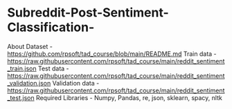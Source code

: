 # Subreddit-Post-Sentiment-Classification-
About Dataset - https://github.com/rpsoft/tad_course/blob/main/README.md
Train data - https://raw.githubusercontent.com/rpsoft/tad_course/main/reddit_sentiment_train.json
Test data - https://raw.githubusercontent.com/rpsoft/tad_course/main/reddit_sentiment_validation.json
Validation data - https://raw.githubusercontent.com/rpsoft/tad_course/main/reddit_sentiment_test.json
Required Libraries - Numpy, Pandas, re, json, sklearn, spacy, nltk
